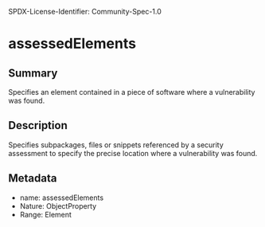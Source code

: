 SPDX-License-Identifier: Community-Spec-1.0

# assessedElements

## Summary

Specifies an element contained in a piece of software where a vulnerability was
found.

## Description

Specifies subpackages, files or snippets referenced by a security assessment
to specify the precise location where a vulnerability was found.

## Metadata

- name: assessedElements
- Nature: ObjectProperty
- Range: Element
